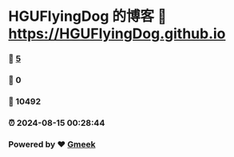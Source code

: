 # HGUFlyingDog 的博客 :link: https://HGUFlyingDog.github.io 
### :page_facing_up: [5](https://HGUFlyingDog.github.io/tag.html) 
### :speech_balloon: 0 
### :hibiscus: 10492 
### :alarm_clock: 2024-08-15 00:28:44 
### Powered by :heart: [Gmeek](https://github.com/Meekdai/Gmeek)
